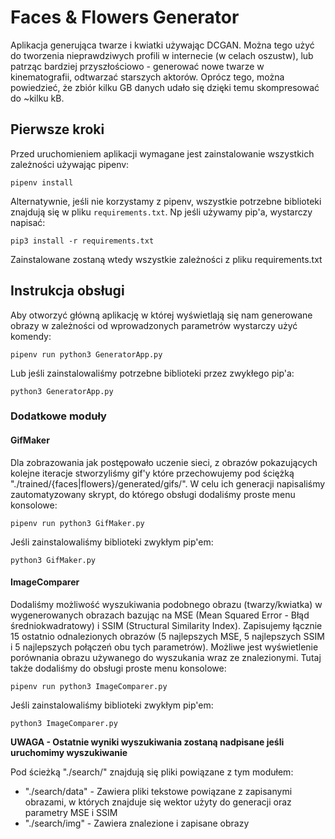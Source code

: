 # Faces & Flowers Generator

Aplikacja generująca twarze i kwiatki używając DCGAN. 
Można tego użyć do tworzenia nieprawdziwych profili w internecie (w celach oszustw), lub patrząc bardziej przyszłościowo - generować nowe twarze w kinematografii, odtwarzać starszych aktorów. Oprócz tego, można powiedzieć, że zbiór kilku GB danych udało się dzięki temu skompresować do ~kilku kB. 

## Pierwsze kroki

Przed uruchomieniem aplikacji wymagane jest zainstalowanie wszystkich zależności używając pipenv:

```
pipenv install
```

Alternatywnie, jeśli nie korzystamy z pipenv, wszystkie potrzebne biblioteki 
znajdują się w pliku `requirements.txt`. Np jeśli używamy pip'a, wystarczy napisać:

```
pip3 install -r requirements.txt
```
Zainstalowane zostaną wtedy wszystkie zależności z pliku requirements.txt

## Instrukcja obsługi

Aby otworzyć główną aplikację w której wyświetlają się nam generowane obrazy w zależności od wprowadzonych parametrów wystarczy użyć komendy:

```
pipenv run python3 GeneratorApp.py
```

Lub jeśli zainstalowaliśmy potrzebne biblioteki przez zwykłego pip'a:
```
python3 GeneratorApp.py 
```


### Dodatkowe moduły

#### GifMaker

Dla zobrazowania jak postępowało uczenie sieci, z obrazów pokazujących kolejne iteracje stworzyliśmy gif'y które przechowujemy pod ściężką "./trained/{faces|flowers}/generated/gifs/".
W celu ich generacji napisaliśmy zautomatyzowany skrypt, do którego obsługi dodaliśmy proste menu konsolowe:

```
pipenv run python3 GifMaker.py
```

Jeśli zainstalowaliśmy biblioteki zwykłym pip'em:
```
python3 GifMaker.py
```

#### ImageComparer

Dodaliśmy możliwość wyszukiwania podobnego obrazu (twarzy/kwiatka) w wygenerowanych obrazach bazując na MSE (Mean Squared Error - Błąd średniokwadratowy) i SSIM (Structural Similarity Index). Zapisujemy łącznie 15 ostatnio odnalezionych obrazów (5 najlepszych MSE, 5 najlepszych SSIM i 5 najlepszych połączeń obu tych parametrów).
Możliwe jest wyświetlenie porównania obrazu używanego do wyszukania wraz ze znalezionymi.
Tutaj także dodaliśmy do obsługi proste menu konsolowe:

```
pipenv run python3 ImageComparer.py
```

Jeśli zainstalowaliśmy biblioteki zwykłym pip'em:

```
python3 ImageComparer.py
```

**UWAGA - Ostatnie wyniki wyszukiwania zostaną nadpisane jeśli uruchomimy wyszukiwanie**

Pod ścieżką "./search/" znajdują się pliki powiązane z tym modułem:

* "./search/data" - Zawiera pliki tekstowe powiązane z zapisanymi obrazami, w których znajduje się wektor użyty do generacji oraz parametry MSE i SSIM
* "./search/img" - Zawiera znalezione i zapisane obrazy
